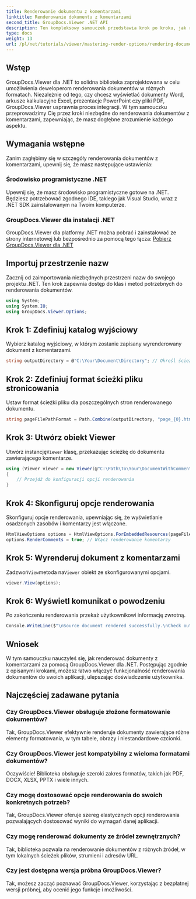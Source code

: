 ```yaml
---
title: Renderowanie dokumentu z komentarzami
linktitle: Renderowanie dokumentu z komentarzami
second_title: GroupDocs.Viewer .NET API
description: Ten kompleksowy samouczek przedstawia krok po kroku, jak renderować dokumenty z komentarzami w aplikacjach .NET przy użyciu biblioteki GroupDocs.Viewer.
type: docs
weight: 13
url: /pl/net/tutorials/viewer/mastering-render-options/rendering-document-comments/
---
```

## Wstęp

GroupDocs.Viewer dla .NET to solidna biblioteka zaprojektowana w celu umożliwienia deweloperom renderowania dokumentów w różnych formatach. Niezależnie od tego, czy chcesz wyświetlać dokumenty Word, arkusze kalkulacyjne Excel, prezentacje PowerPoint czy pliki PDF, GroupDocs.Viewer usprawnia proces integracji. W tym samouczku przeprowadzimy Cię przez kroki niezbędne do renderowania dokumentów z komentarzami, zapewniając, że masz dogłębne zrozumienie każdego aspektu.

## Wymagania wstępne
Zanim zagłębimy się w szczegóły renderowania dokumentów z komentarzami, upewnij się, że masz następujące ustawienia:

### Środowisko programistyczne .NET
Upewnij się, że masz środowisko programistyczne gotowe na .NET. Będziesz potrzebować zgodnego IDE, takiego jak Visual Studio, wraz z .NET SDK zainstalowanym na Twoim komputerze.

### GroupDocs.Viewer dla instalacji .NET
GroupDocs.Viewer dla platformy .NET można pobrać i zainstalować ze strony internetowej lub bezpośrednio za pomocą tego łącza:
[Pobierz GroupDocs.Viewer dla .NET](https://releases.groupdocs.com/viewer/net/)

## Importuj przestrzenie nazw
Zacznij od zaimportowania niezbędnych przestrzeni nazw do swojego projektu .NET. Ten krok zapewnia dostęp do klas i metod potrzebnych do renderowania dokumentów.

```csharp
using System;
using System.IO;
using GroupDocs.Viewer.Options;
```

## Krok 1: Zdefiniuj katalog wyjściowy
Wybierz katalog wyjściowy, w którym zostanie zapisany wyrenderowany dokument z komentarzami.

```csharp
string outputDirectory = @"C:\Your\Document\Directory"; // Określ ścieżkę do katalogu
```

## Krok 2: Zdefiniuj format ścieżki pliku stronicowania
Ustaw format ścieżki pliku dla poszczególnych stron renderowanego dokumentu.

```csharp
string pageFilePathFormat = Path.Combine(outputDirectory, "page_{0}.html");
```

## Krok 3: Utwórz obiekt Viewer
 Utwórz instancję`Viewer` klasę, przekazując ścieżkę do dokumentu zawierającego komentarze.

```csharp
using (Viewer viewer = new Viewer(@"C:\Path\To\Your\DocumentWithComments.docx"))
{
    // Przejdź do konfiguracji opcji renderowania
}
```

## Krok 4: Skonfiguruj opcje renderowania
Skonfiguruj opcje renderowania, upewniając się, że wyświetlanie osadzonych zasobów i komentarzy jest włączone.

```csharp
HtmlViewOptions options = HtmlViewOptions.ForEmbeddedResources(pageFilePathFormat);
options.RenderComments = true; // Włącz renderowanie komentarzy
```

## Krok 5: Wyrenderuj dokument z komentarzami
 Zadzwoń`View`metoda na`Viewer` obiekt ze skonfigurowanymi opcjami.

```csharp
viewer.View(options);
```

## Krok 6: Wyświetl komunikat o powodzeniu
Po zakończeniu renderowania przekaż użytkownikowi informację zwrotną.

```csharp
Console.WriteLine($"\nSource document rendered successfully.\nCheck output in {outputDirectory}.");
```

## Wniosek
W tym samouczku nauczyłeś się, jak renderować dokumenty z komentarzami za pomocą GroupDocs.Viewer dla .NET. Postępując zgodnie z opisanymi krokami, możesz łatwo włączyć funkcjonalność renderowania dokumentów do swoich aplikacji, ulepszając doświadczenie użytkownika.

## Najczęściej zadawane pytania

### Czy GroupDocs.Viewer obsługuje złożone formatowanie dokumentów?
Tak, GroupDocs.Viewer efektywnie renderuje dokumenty zawierające różne elementy formatowania, w tym tabele, obrazy i niestandardowe czcionki.

### Czy GroupDocs.Viewer jest kompatybilny z wieloma formatami dokumentów?
Oczywiście! Biblioteka obsługuje szeroki zakres formatów, takich jak PDF, DOCX, XLSX, PPTX i wiele innych.

### Czy mogę dostosować opcje renderowania do swoich konkretnych potrzeb?
Tak, GroupDocs.Viewer oferuje szereg elastycznych opcji renderowania pozwalających dostosować wyniki do wymagań danej aplikacji.

### Czy mogę renderować dokumenty ze źródeł zewnętrznych?
Tak, biblioteka pozwala na renderowanie dokumentów z różnych źródeł, w tym lokalnych ścieżek plików, strumieni i adresów URL.

### Czy jest dostępna wersja próbna GroupDocs.Viewer?
Tak, możesz zacząć poznawać GroupDocs.Viewer, korzystając z bezpłatnej wersji próbnej, aby ocenić jego funkcje i możliwości.
